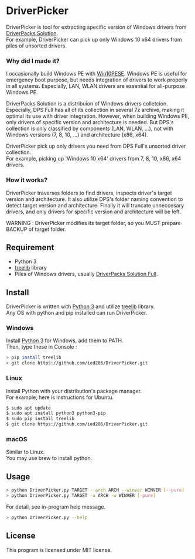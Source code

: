 # DriverPicker
DriverPicker is tool for extracting specific version of Windows drivers from [DriverPacks Solution](https://drp.su).  
For example, DriverPicker can pick up only Windows 10 x64 drivers from piles of unsorted drivers.  


### Why did I made it?
I occasionally build Windows PE with [Win10PESE](http://theoven.org/index.php?topic=1336.0). Windows PE is useful for emergency boot purpose, but needs integration of drivers to work properly in all systems. Especially, LAN, WLAN drivers are essential for all-purpose Windows PE.  

DriverPacks Solution is a distribuion of Windows drivers colletcion. Especially, DPS Full has all of its collection in several 7z archive, making it optimal its use with driver integration.
However, when building Windows PE, only drivers of specific version and architecture is needed. But DPS's collection is only classified by components (LAN, WLAN, ...), not with Windows versions (7, 8, 10, ...) and architecture (x86, x64).

DriverPicker pick up only drivers you need from DPS Full's unsorted driver collection.  
For example, picking up 'Windows 10 x64' drivers from 7, 8, 10, x86, x64 drivers.


### How it works?
DriverPicker traverses folders to find drivers, inspects driver's target version and architecture. It also utilize DPS's folder naming convention to detect target version and architecture.
Finally it will truncate unneccesary drivers, and only drivers for specific version and architecture will be left. 

WARNING : DriverPicker modifies its target folder, so you MUST prepare BACKUP of target folder.  

    
## Requirement
- Python 3
- [treelib](http://xiaming.me/treelib/) library
- Piles of Windows drivers, usually [DriverPacks Solution Full](http://download.drp.su/DriverPack-Offline.torrent).  


## Install
DriverPicker is written with [Python 3](https://www.python.org/downloads/) and utilize [treelib](http://xiaming.me/treelib/) library.  
Any OS with python and pip installed can run DriverPicker.


### Windows
Install [Python 3](https://www.python.org/downloads/windows/) for Windows, add them to PATH.  
Then, type these in Console :
```sh
> pip install treelib
> git clone https://github.com/ied206/DriverPicker.git
```
### Linux
Install Python with your distribution's package manager.  
For example, here is instructions for Ubuntu.
```sh
$ sudo apt update
$ sudo apt install python3 python3-pip 
$ sudo pip install treelib
$ git clone https://github.com/ied206/DriverPicker.git
```
### macOS
Similar to Linux.  
You may use brew to install python.

## Usage
```sh
> python DriverPicker.py TARGET --arch ARCH --winver WINVER [--pure]
> python DriverPicker.py TARGET -a ARCH -w WINVER [-pure]
```
For detail, see in-program help message.
```sh
> python DriverPicker.py --help
```

## License
This program is licensed under MIT license.

